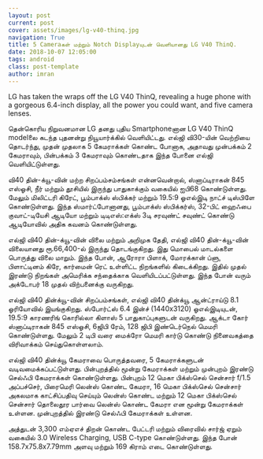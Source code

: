 ```yaml
---
layout: post
current: post
cover: assets/images/lg-v40-thinq.jpg
navigation: True
title: 5 Cameraகள் மற்றும் Notch Displayயுடன் வெளியானது LG V40 ThinQ.
date: 2018-10-07 12:05:00
tags: android
class: post-template
author: imran
---
```

LG has taken the wraps off the LG V40 ThinQ, revealing a huge phone with a gorgeous 6.4-inch display, all the power you could want, and five camera lenses.

தென்கொரிய நிறுவனமான LG தனது புதிய Smartphoneனான LG V40 ThinQ modelலை கடந்த புதனன்று நியூயார்க்கில் வெளியிட்டது. எல்ஜி வி30-யின் வெற்றியை தொடர்ந்து, முதன் முதலாக 5 கேமராக்கள் கொண்ட போனாக, அதாவது முன்பக்கம் 2 கேமராவும், பின்பக்கம் 3 கேமராவும் கொண்டதாக இந்த போனை எல்ஜி வெளியிட்டுள்ளது.

வி40 தின்-க்யூ-வின் மற்ற சிறப்பம்சம்சங்கள் என்னவென்றால், ஸ்னாப்டிராகன் 845 எஸ்ஓசி, நீர் மற்றும் தூசியில் இருந்து பாதுகாக்கும் வகையில் ஐபி68 கொண்டுள்ளது. மேலும் மிலிட்டரி கிரேட், பூம்பாக்ஸ் ஸ்பிக்கர் மற்றும் 19.5:9 ஓஎல்இடி நாட்ச் டிஸ்பிளே கொண்டுள்ளது. இந்த ஸ்மார்ட்போனானது, பூம்பாக்ஸ் ஸ்பிக்கர்ஸ், 32-பிட் ஹைஃபை குவாட்-டியேசி ஆடியோ மற்றும் டிடிஎஸ்:எக்ஸ் 3டி சரவுண்ட் சவுண்ட் கொண்டு ஆடியோவில் அதிக கவனம் கொண்டுள்ளது.

எல்ஜி வி40 தின்-க்யூ-வின் விலை மற்றும் அறிமுக தேதி,
எல்ஜி வி40 தின்-க்யூ-வின் விலையானது ரூ.66,400-ல் இருந்து தொடங்குகிறது. இது மொபைல் மாடல்களை பொருத்து விலை மாறும். இந்த போன், ஆரோரா பிளாக், மோரக்கான் ப்ளு, பிளாட்டினம் கிரே, கார்மைன் ரெட் உள்ளிட்ட நிறங்களில் கிடைக்கிறது. இதில் முதல் இரண்டு நிறங்கள் அமெரிக்க சந்தைக்காக வெளியிடப்பட்டுள்ளது. இந்த போன் வரும் அக்டோபர் 18 முதல் விற்பனைக்கு வருகிறது.

எல்ஜி வி40 தின்க்யூ-வின் சிறப்பம்சங்கள்,
எல்ஜி வி40 தின்க்யூ ஆன்ட்ராய்டு 8.1 ஓரியோவில் இயங்குகிறது. ஸ்போர்ட்ஸ் 6.4 இன்ச் (1440x3120) ஓஎல்இடியுடன், 19.5:9 காரணரிங் கொரில்லா கிளாஸ் 5 பாதுகாப்புகளுடன் வருகிறது. ஆக்டா கோர் ஸ்னாப்டிராகன் 845 எஸ்ஓசி, 6ஜிபி ரேம், 128 ஜிபி இண்டெர்நெல் மெமரி கொண்டுள்ளது. மேலும் 2 டிபி வரை மைக்ரோ மெமரி கார்டு கொண்டு நினைவகத்தை விரிவாக்கம் செய்துகொள்ளலாம்.

எல்ஜி வி40 தின்க்யூ கேமராவை பொருத்தவரை, 5 கேமராக்களுடன் வடிவமைக்கப்பட்டுள்ளது. பின்புறத்தில் மூன்று கேமராக்கள் மற்றும் முன்புறம் இரண்டு செல்ஃபி கேமராக்கள் கொண்டுள்ளது. பின்புறம் 12 மெகா பிக்ஸ்செல் சென்சார் f/1.5 அப்பச்செர், பிரைமெரி லென்ஸ் கொண்ட கேமரா, 16 மெகா பிக்ஸ்செல் சென்சார் அகலமாக காட்சிப்பதிவு செய்யும் லென்ஸ் கொண்ட மற்றும் 12 மெகா பிக்ஸ்செல் சென்சார் தொலைதூர பார்வை லென்ஸ் கொண்ட கேமரா என மூன்று கேமராக்கள் உள்ளன. முன்புறத்தில் இரண்டு செல்ஃபி கேமராக்கள் உள்ளன.

அத்துடன் 3,300 எம்ஏஎச் திறன் கொண்ட பேட்டரி மற்றும் விரைவில் சார்ஜ் ஏறும் வகையில் 3.0 Wireless Charging, USB C-type கொண்டுள்ளது. இந்த போன் 158.7x75.8x7.79mm அளவு மற்றும் 169 கிராம் எடை கொண்டுள்ளது.